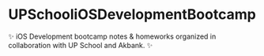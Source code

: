 # UPSchooliOSDevelopmentBootcamp
✨ iOS Development bootcamp notes & homeworks organized in collaboration with UP School and Akbank. ✨
